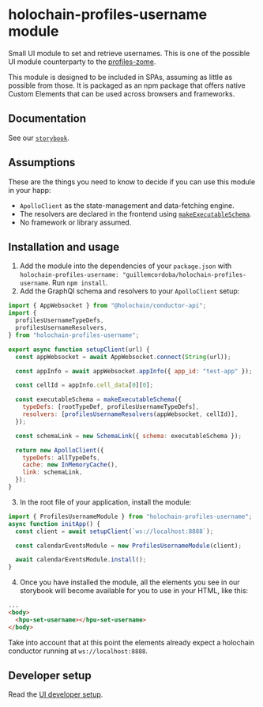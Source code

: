 # holochain-profiles-username module

Small UI module to set and retrieve usernames. This is one of the possible UI module counterparty to the [profiles-zome](https://github.com/holochain-open-dev/profiles-module).

This module is designed to be included in SPAs, assuming as little as possible from those. It is packaged as an npm package that offers native Custom Elements that can be used across browsers and frameworks.

## Documentation

See our [`storybook`](https://guillemcordoba.github.io/holochain-profiles-username).

## Assumptions

These are the things you need to know to decide if you can use this module in your happ:

- `ApolloClient` as the state-management and data-fetching engine.
- The resolvers are declared in the frontend using [`makeExecutableSchema`](https://www.npmjs.com/package/@graphql-tools/schema).
- No framework or library assumed.

## Installation and usage

1. Add the module into the dependencies of your `package.json` with `holochain-profiles-username: "guillemcordoba/holochain-profiles-username`. Run `npm install`.
2. Add the GraphQl schema and resolvers to your `ApolloClient` setup:

```js
import { AppWebsocket } from "@holochain/conductor-api";
import {
  profilesUsernameTypeDefs,
  profilesUsernameResolvers,
} from "holochain-profiles-username";

export async function setupClient(url) {
  const appWebsocket = await AppWebsocket.connect(String(url));

  const appInfo = await appWebsocket.appInfo({ app_id: "test-app" });

  const cellId = appInfo.cell_data[0][0];

  const executableSchema = makeExecutableSchema({
    typeDefs: [rootTypeDef, profilesUsernameTypeDefs],
    resolvers: [profilesUsernameResolvers(appWebsocket, cellId)],
  });

  const schemaLink = new SchemaLink({ schema: executableSchema });

  return new ApolloClient({
    typeDefs: allTypeDefs,
    cache: new InMemoryCache(),
    link: schemaLink,
  });
}
```

3. In the root file of your application, install the module:

```js
import { ProfilesUsernameModule } from "holochain-profiles-username";
async function initApp() {
  const client = await setupClient(`ws://localhost:8888`);

  const calendarEventsModule = new ProfilesUsernameModule(client);

  await calendarEventsModule.install();
}
```

4. Once you have installed the module, all the elements you see in our storybook will become available for you to use in your HTML, like this:

```html
...
<body>
  <hpu-set-username></hpu-set-username>
</body>
```

Take into account that at this point the elements already expect a holochain conductor running at `ws://localhost:8888`.

## Developer setup

Read the [UI developer setup](/dev-setup.md).
